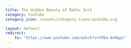 ```yaml
---
title: The Hidden Beauty of Radix Sort
category: YouTube
category_icon: /assets/category-icons/youtube.svg

layout: default
redirect:
    to: "https://www.youtube.com/watch?v=Y95a-8oNqps"
---
```

